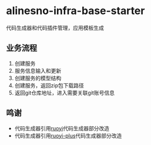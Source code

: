 # alinesno-infra-base-starter
代码生成器和代码插件管理，应用模板生成

## 业务流程

1. 创建服务
2. 服务信息输入和更新
3. 创建服务的模型结构
4. 创建服务，返回zip包下载路径
5. 返回git仓库地址，进入需要关联git账号信息

## 鸣谢

- 代码生成器引用[ruoyi](http://ruoyi.vip)代码生成器部分改造
- 代码生成器引用[ruoyi-plus](https://gitee.com/dromara/RuoYi-Vue-Plus)代码生成器部分改造
